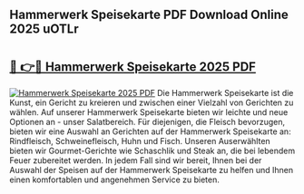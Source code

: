 ## Hammerwerk Speisekarte PDF Download Online 2025 uOTLr

# <h2><a href="http://gc8jjw.nevu.top/?p=Hammerwerk+Speisekarte">🔗 👉🔴 Hammerwerk Speisekarte 2025 PDF</a></h2>

[![Hammerwerk Speisekarte 2025 PDF](https://i.imgur.com/dBaPXMq.png)](http://gc8jjw.nevu.top/?p=Hammerwerk+Speisekarte)
Die Hammerwerk Speisekarte ist die Kunst, ein Gericht zu kreieren und zwischen einer Vielzahl von Gerichten zu wählen. Auf unserer Hammerwerk Speisekarte bieten wir leichte und neue Optionen an - unser Salatbereich. Für diejenigen, die Fleisch bevorzugen, bieten wir eine Auswahl an Gerichten auf der Hammerwerk Speisekarte an: Rindfleisch, Schweinefleisch, Huhn und Fisch. Unseren Auserwählten bieten wir Gourmet-Gerichte wie Schaschlik und Steak an, die bei lebendem Feuer zubereitet werden. In jedem Fall sind wir bereit, Ihnen bei der Auswahl der Speisen auf der Hammerwerk Speisekarte zu helfen und Ihnen einen komfortablen und angenehmen Service zu bieten.
